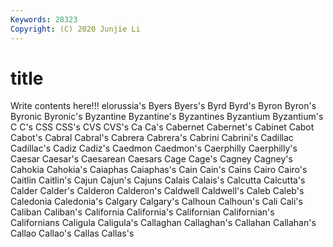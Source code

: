 ```yaml
---
Keywords: 28323
Copyright: (C) 2020 Junjie Li
---
```


# title

Write contents here!!!
elorussia's 
Byers 
Byers's 
Byrd 
Byrd's 
Byron 
Byron's 
Byronic 
Byronic's
Byzantine 
Byzantine's 
Byzantines 
Byzantium 
Byzantium's 
C 
C's 
CSS 
CSS's 
CVS
CVS's 
Ca 
Ca's 
Cabernet 
Cabernet's 
Cabinet 
Cabot 
Cabot's 
Cabral 
Cabral's
Cabrera 
Cabrera's 
Cabrini 
Cabrini's 
Cadillac 
Cadillac's 
Cadiz 
Cadiz's 
Caedmon 
Caedmon's
Caerphilly 
Caerphilly's 
Caesar 
Caesar's 
Caesarean 
Caesars 
Cage 
Cage's 
Cagney 
Cagney's
Cahokia 
Cahokia's 
Caiaphas 
Caiaphas's 
Cain 
Cain's 
Cains 
Cairo 
Cairo's 
Caitlin
Caitlin's 
Cajun 
Cajun's 
Cajuns 
Calais 
Calais's 
Calcutta 
Calcutta's 
Calder 
Calder's
Calderon 
Calderon's 
Caldwell 
Caldwell's 
Caleb 
Caleb's 
Caledonia 
Caledonia's 
Calgary 
Calgary's
Calhoun 
Calhoun's 
Cali 
Cali's 
Caliban 
Caliban's 
California 
California's 
Californian 
Californian's
Californians 
Caligula 
Caligula's 
Callaghan 
Callaghan's 
Callahan 
Callahan's 
Callao 
Callao's 
Callas
Callas's 
